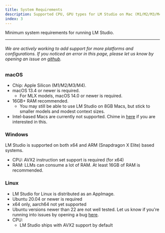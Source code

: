 ```yaml
---
title: System Requirements
description: Supported CPU, GPU types for LM Studio on Mac (M1/M2/M3/M4), Windows (x64/ARM), and Linux (x64)
index: 3
---
```


Minimum system requirements for running LM Studio.

<hr>

###### We are actively working to add support for more platforms and configurations. If you noticed an error in this page, please let us know by opening an issue on [github](https://github.com/lmstudio-ai/lmstudio-bug-tracker).

### macOS

- Chip: Apple Silicon (M1/M2/M3/M4).
- macOS 13.4 or newer is required.
  - For MLX models, macOS 14.0 or newer is required.
- 16GB+ RAM recommended.
  - You may still be able to use LM Studio on 8GB Macs, but stick to smaller models and modest context sizes.
- Intel-based Macs are currently not supported. Chime in [here](https://github.com/lmstudio-ai/lmstudio-bug-tracker/issues/9) if you are interested in this.

### Windows

LM Studio is supported on both x64 and ARM (Snapdragon X Elite) based systems.

- CPU: AVX2 instruction set support is required (for x64)
- RAM: LLMs can consume a lot of RAM. At least 16GB of RAM is recommended.

### Linux

- LM Studio for Linux is distributed as an AppImage.
- Ubuntu 20.04 or newer is required
- x64 only, aarch64 not yet supported
- Ubuntu versions newer than 22 are not well tested. Let us know if you're running into issues by opening a bug [here](https://github.com/lmstudio-ai/lmstudio-bug-tracker).
- CPU:
  - LM Studio ships with AVX2 support by default

